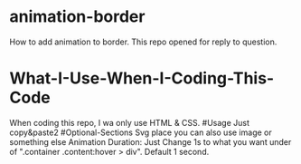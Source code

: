 # animation-border
How to add animation to border. This repo opened for reply to question.
# What-I-Use-When-I-Coding-This-Code
When coding this repo, I wa only use HTML & CSS.
#Usage
Just copy&paste2
#Optional-Sections
Svg place you can also use image or something else
Animation Duration: Just Change 1s to what you want under of ".container .content:hover > div". Default 1 second.
